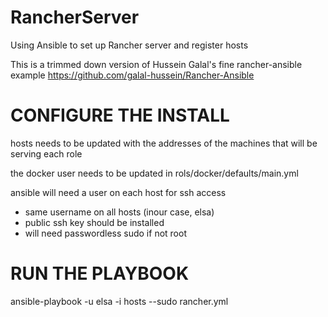 # RancherServer
Using Ansible to set up Rancher server and register hosts

This is a trimmed down version of Hussein Galal's fine rancher-ansible example
https://github.com/galal-hussein/Rancher-Ansible


CONFIGURE THE INSTALL
=========
hosts needs to be updated with the addresses of the machines that will be serving each role

the docker user needs to be updated in rols/docker/defaults/main.yml

ansible will need a user on each host for ssh access
   - same username on all hosts (inour case, elsa)
   - public ssh key should be installed
   - will need passwordless sudo if not root

RUN THE PLAYBOOK
==========

ansible-playbook -u elsa -i hosts --sudo rancher.yml

